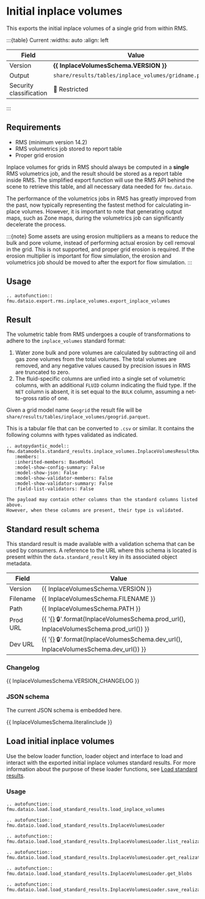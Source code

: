 # Initial inplace volumes

This exports the initial inplace volumes of a single grid from within RMS.

:::{table} Current
:widths: auto
:align: left

| Field | Value |
| --- | --- |
| Version | **{{ InplaceVolumesSchema.VERSION }}** |
| Output | `share/results/tables/inplace_volumes/gridname.parquet` |
| Security classification | 🔴 Restricted |
:::

## Requirements

- RMS (minimum version 14.2)
- RMS volumetrics job stored to report table
- Proper grid erosion

Inplace volumes for grids in RMS should always be computed in a **single** RMS
volumetrics job, and the result should be stored as a report table inside RMS.
The simplified export function will use the RMS API behind the scene to
retrieve this table, and all necessary data needed for `fmu.dataio`.

The performance of the volumetrics jobs in RMS has greatly improved from the
past, now typically representing the fastest method for calculating in-place
volumes. However, it is important to note that generating output maps, such as
Zone maps, during the volumetrics job can significantly decelerate the process.

:::{note}
Some assets are using erosion multipliers as a means to reduce the bulk
and pore volume, instead of performing actual erosion by cell removal in the
grid. This is not supported, and proper grid erosion is required. If the erosion
multiplier is important for flow simulation, the erosion and volumetrics job
should be moved to after the export for flow simulation.
:::

## Usage

```{eval-rst}
.. autofunction:: fmu.dataio.export.rms.inplace_volumes.export_inplace_volumes
```

## Result

The volumetric table from RMS undergoes a couple of transformations to adhere to the
`inplace_volumes` standard format:

1. Water zone bulk and pore volumes are calculated by subtracting oil and gas zone
   volumes from the total volumes. The total volumes are removed, and any negative
   values caused by precision issues in RMS are truncated to zero.
2. The fluid-specific columns are unfied into a single set of volumetric columns,
   with an additional `FLUID` column indicating the fluid type. If the `NET` column
   is absent, it is set equal to the `BULK` column, assuming a net-to-gross ratio of one.

Given a grid model name `Geogrid` the result file will be
`share/results/tables/inplace_volumes/geogrid.parquet`.

This is a tabular file that can be converted to `.csv` or similar. It contains
the following columns with types validated as indicated.

```{eval-rst}
.. autopydantic_model:: fmu.datamodels.standard_results.inplace_volumes.InplaceVolumesResultRow
   :members:
   :inherited-members: BaseModel
   :model-show-config-summary: False
   :model-show-json: False
   :model-show-validator-members: False
   :model-show-validator-summary: False
   :field-list-validators: False
```

```{note}
The payload may contain other columns than the standard columns listed above.
However, when these columns are present, their type is validated.
```

## Standard result schema

This standard result is made available with a validation schema that can be
used by consumers. A reference to the URL where this schema is located is
present within the `data.standard_result` key in its associated object metadata.

| Field | Value |
| --- | --- |
| Version | {{ InplaceVolumesSchema.VERSION }} |
| Filename | {{ InplaceVolumesSchema.FILENAME }} |
| Path | {{ InplaceVolumesSchema.PATH }} |
| Prod URL | {{ '[{}]({}) 🔒'.format(InplaceVolumesSchema.prod_url(), InplaceVolumesSchema.prod_url()) }}
| Dev URL | {{ '[{}]({}) 🔒'.format(InplaceVolumesSchema.dev_url(), InplaceVolumesSchema.dev_url()) }}

### Changelog

{{ InplaceVolumesSchema.VERSION_CHANGELOG }}

### JSON schema

The current JSON schema is embedded here.

{{ InplaceVolumesSchema.literalinclude }}

## Load initial inplace volumes
Use the below loader function, loader object and interface to load and interact with
the exported initial inplace volumes standard results. For more information about the
purpose of these loader functions, see
[Load standard results](../standard_results.md#load-standard-results).

### Usage
```{eval-rst}
.. autofunction:: fmu.dataio.load.load_standard_results.load_inplace_volumes
```

```{eval-rst}
.. autofunction:: fmu.dataio.load.load_standard_results.InplaceVolumesLoader
```

```{eval-rst}
.. autofunction:: fmu.dataio.load.load_standard_results.InplaceVolumesLoader.list_realizations
```

```{eval-rst}
.. autofunction:: fmu.dataio.load.load_standard_results.InplaceVolumesLoader.get_realization
```

```{eval-rst}
.. autofunction:: fmu.dataio.load.load_standard_results.InplaceVolumesLoader.get_blobs
```

```{eval-rst}
.. autofunction:: fmu.dataio.load.load_standard_results.InplaceVolumesLoader.save_realization
```
